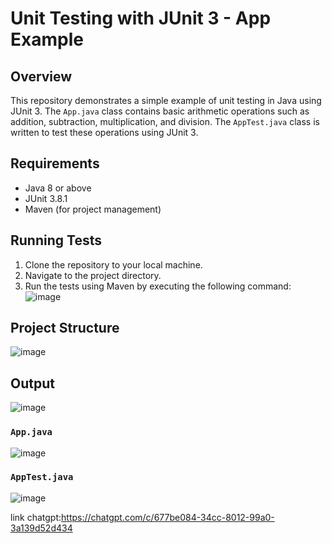 # Unit Testing with JUnit 3 - App Example

## Overview

This repository demonstrates a simple example of unit testing in Java using JUnit 3. The `App.java` class contains basic arithmetic operations such as addition, subtraction, multiplication, and division. The `AppTest.java` class is written to test these operations using JUnit 3.

## Requirements

- Java 8 or above
- JUnit 3.8.1
- Maven (for project management)

## Running Tests

1. Clone the repository to your local machine.
2. Navigate to the project directory.
3. Run the tests using Maven by executing the following command:
![image](https://github.com/user-attachments/assets/9bd73429-cbca-42e5-80ad-0382b48d1ca8)

## Project Structure

![image](https://github.com/user-attachments/assets/4f2f85d6-b2fe-4825-99bf-62f1ef3290a9)

## Output
![image](https://github.com/user-attachments/assets/2b88de08-0ee1-42a3-8671-c850494cb671)

### `App.java`

![image](https://github.com/user-attachments/assets/09428589-75fd-4363-ac4f-4e697e34cb4b)

### `AppTest.java`

![image](https://github.com/user-attachments/assets/b010a8c9-edb9-44e2-b0f7-4cbaa726111c)

link chatgpt:https://chatgpt.com/c/677be084-34cc-8012-99a0-3a139d52d434
